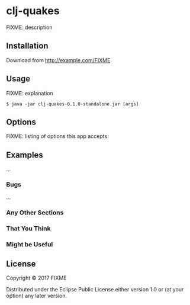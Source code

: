 # clj-quakes

FIXME: description

## Installation

Download from http://example.com/FIXME.

## Usage

FIXME: explanation

    $ java -jar clj-quakes-0.1.0-standalone.jar [args]

## Options

FIXME: listing of options this app accepts.

## Examples

...

### Bugs

...

### Any Other Sections
### That You Think
### Might be Useful

## License

Copyright © 2017 FIXME

Distributed under the Eclipse Public License either version 1.0 or (at
your option) any later version.
